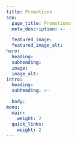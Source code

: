 ```yaml
---
title: Promotions
seo:
  page_title: Promotions
  meta_description: >-

  featured_image:
  featured_image_alt:
hero:
  heading:
  subheading:
  image:
  image_alt:
intro:
  heading:
  subheading: >-

  body:
menu:
  main:
    weight: 2
  quick_links:
    weight: 2
---
```

